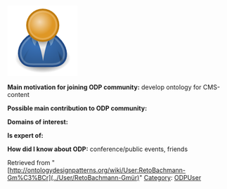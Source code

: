 [![Image:ODPUser.png](../images/a/a6/ODPUser.png)](../Image/ODPUser.png "Image:ODPUser.png")




  





__Main motivation for joining ODP community:__ develop ontology for CMS-content


__Possible main contribution to ODP community:__


__Domains of interest:__


  



__Is expert of:__


  

__How did I know about ODP:__ conference/public events, friends






Retrieved from "[http://ontologydesignpatterns.org/wiki/User:RetoBachmann-Gm%C3%BCr](../User/RetoBachmann-Gmür)"
 [Category](http://ontologydesignpatterns.org/wiki/Special:Categories "Special:Categories"): [ODPUser](../Category/ODPUser "Category:ODPUser")